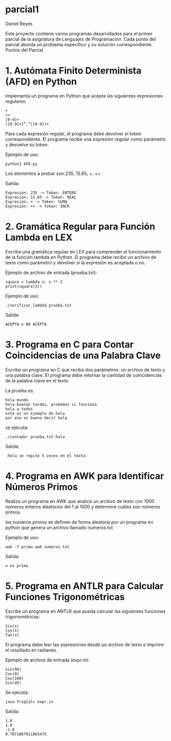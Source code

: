 # parcial1
Daniel Reyes

Este proyecto contiene varios programas desarrollados para el primer parcial de la asignatura de Lenguajes de Programación. Cada punto del parcial aborda un problema específico y su solución correspondiente.
Puntos del Parcial
# 1. Autómata Finito Determinista (AFD) en Python

Implementa un programa en Python que acepta las siguientes expresiones regulares:

    +
    ++
    [0-9]+
    ([0-9]+)”.”([0-9])+

Para cada expresión regular, el programa debe devolver el token correspondiente. El programa recibe una expresión regular como parámetro y devuelve su token.

Ejemplo de uso:

    python3 AFD.py 

Los elementos a probar son:235, 15.65, +, ++

Salida: 
    
    Expresión: 235 -> Token: ENTERO
    Expresión: 15.65 -> Token: REAL
    Expresión: + -> Token: SUMA
    Expresión: ++ -> Token: INCR


# 2. Gramática Regular para Función Lambda en LEX

Escribe una gramática regular en LEX para comprender el funcionamiento de la función lambda en Python. El programa debe recibir un archivo de texto como parámetro y devolver si la expresión es aceptada o no.

Ejemplo de archivo de entrada (prueba.txt):

    square = lambda x: x ** 2
    print(square(3))

Ejemplo de uso:

    ./verificar_lambda prueba.txt

Salida: 

    ACEPTA o NO ACEPTA

# 3. Programa en C para Contar Coincidencias de una Palabra Clave

Escribe un programa en C que reciba dos parámetros: un archivo de texto y una palabra clave. El programa debe retornar la cantidad de coincidencias de la palabra clave en el texto.

La prueba es:

    hola mundo
    hola buenas tardes, probemos si funciona
    hola a todos
    este es un ejemplo de hola
    por eso es bueno decir hola

se ejecuta:

    ./contador prueba.txt hola
    
 Salida: 
     
     hola se repite 5 veces en el texto.

# 4. Programa en AWK para Identificar Números Primos

Realiza un programa en AWK que analice un archivo de texto con 1000 números enteros aleatorios del 1 al 1000 y determine cuáles son números primos.

los numeros primos se definen de forma aleatoria por un programa en python que genera un archivo llamado numeros.txt

Ejemplo de uso:

    awk -f primo.awk numeros.txt

Salida:

    n es primo


# 5. Programa en ANTLR para Calcular Funciones Trigonométricas

Escribe un programa en ANTLR que pueda calcular las siguientes funciones trigonométricas:

    Sin(x)
    Cos(x)
    Tan(x)

El programa debe leer las expresiones desde un archivo de texto e imprimir el resultado en radianes.

Ejemplo de archivo de entrada (expr.in):

    Sin(90)
    Cos(0)
    Cos(180)
    Sin(45)

Se ejecuta:

    java TrigCalc expr.in
Salida:

    1.0
    1.0
    -1.0
    0.7071067811865475

